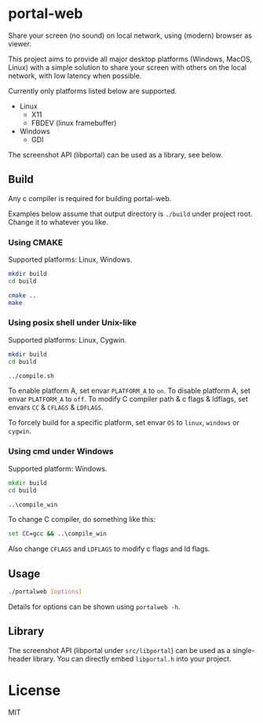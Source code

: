 # portal-web

Share your screen (no sound) on local network, using (modern) browser as viewer.

This project aims to provide all major desktop platforms (Windows, MacOS, Linux) with a simple
solution to share your screen with others on the local network, with low latency when possible.

Currently only platforms listed below are supported.

- Linux
  - X11
  - FBDEV (linux framebuffer)
- Windows
  - GDI

The screenshot API (libportal) can be used as a library, see below.

## Build

Any c compiler is required for building portal-web.

Examples below assume that output directory is `./build` under project root.
Change it to whatever you like.

### Using CMAKE

Supported platforms: Linux, Windows.

```bash
mkdir build
cd build

cmake ..
make
```

### Using posix shell under Unix-like

Supported platforms: Linux, Cygwin.

```bash
mkdir build
cd build

../compile.sh
```

To enable platform A, set envar `PLATFORM_A` to `on`.
To disable platform A, set envar `PLATFORM_A` to `off`.
To modify C compiler path & c flags & ldflags, set envars `CC` & `CFLAGS` & `LDFLAGS`.

To forcely build for a specific platform, set envar `OS` to `linux`, `windows` or `cygwin`.

### Using cmd under Windows

Supported platform: Windows.

```bat
mkdir build
cd build

..\compile_win
```

To change C compiler, do something like this:

```bat
set CC=gcc && ..\compile_win
```

Also change `CFLAGS` and `LDFLAGS` to modify c flags and ld flags.

## Usage

```bash
./portalweb [options]
```

Details for options can be shown using `portalweb -h`.

## Library

The screenshot API (libportal under `src/libportal`) can be used as a single-header library.
You can directly embed `libportal.h` into your project.

# License

MIT

